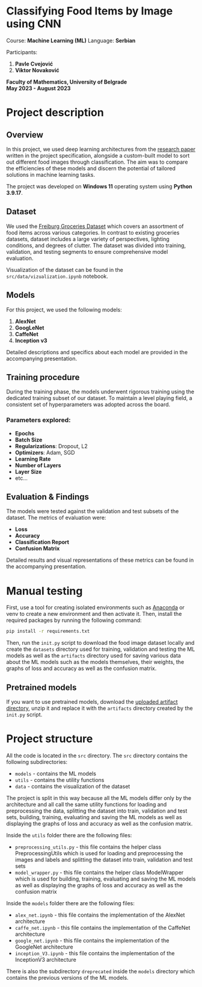 # Classifying Food Items by Image using CNN

Course: **Machine Learning (ML)**
Language: **Serbian** <br>

Participants:
1. **Pavle Cvejović** <br>
2. **Viktor Novaković** <br>

**Faculty of Mathematics, University of Belgrade** <br>
**May 2023 - August 2023**

# Project description

## Overview
In this project, we used deep learning architectures from the [research paper](http://cs231n.stanford.edu/reports/2017/pdfs/607.pdf) written in the project specification, alongside a custom-built model to sort out different food images through classification. The aim was to compare the efficiencies of these models and discern the potential of tailored solutions in machine learning tasks.

The project was developed on **Windows 11** operating system using **Python 3.9.17**. 

## Dataset
We used the [Freiburg Groceries Dataset](http://aisdatasets.informatik.uni-freiburg.de/freiburg_groceries_dataset) which covers an assortment of food items across various categories. In contrast to existing groceries datasets, dataset includes a large variety of perspectives, lighting conditions, and degrees of clutter. The dataset was divided into training, validation, and testing segments to ensure comprehensive model evaluation.

Visualization of the dataset can be found in the `src/data/vizualization.ipynb` notebook.

## Models

For this project, we used the following models:

1. **AlexNet**
2. **GoogLeNet**
3. **CaffeNet**
4. **Inception v3**

Detailed descriptions and specifics about each model are provided in the accompanying presentation.

## Training procedure
During the training phase, the models underwent rigorous training using the dedicated training subset of our dataset. To maintain a level playing field, a consistent set of hyperparameters was adopted across the board. 

### Parameters explored:
- **Epochs**
- **Batch Size**
- **Regularizations**: Dropout, L2
- **Optimizers**: Adam, SGD
- **Learning Rate**
- **Number of Layers**
- **Layer Size**
- etc...

## Evaluation & Findings
The models were tested against the validation and test subsets of the dataset. The metrics of evaluation were:
- **Loss**
- **Accuracy**
- **Classification Report**
- **Confusion Matrix**

Detailed results and visual representations of these metrics can be found in the accompanying presentation.

# Manual testing

First, use a tool for creating isolated environments such as [Anaconda](https://www.anaconda.com/) or venv to create a new environment and then activate it. Then, install the required packages by running the following command:

```bash
pip install -r requirements.txt
```

Then, run the `init.py` script to download the food image dataset locally and create the `datasets` directory used for training, validation and testing the ML models as well as the `artifacts` directory used for saving various data about the ML models such as the models themselves, their weights, the graphs of loss and accuracy as well as the confusion matrix.

## Pretrained models

If you want to use pretrained models, download the [uploaded artifact directory](https://drive.google.com/file/d/1diNwGU7jPgIcV9Y-lKBxIBDlmkPqIxfJ/view), unzip it and replace it with the `artifacts` directory created by the `init.py` script.

# Project structure

All the code is located in the `src` directory. The `src` directory contains the following subdirectories:
- `models` - contains the ML models
- `utils` - contains the utility functions
- `data` - contains the visualization of the dataset

The project is split in this way because all the ML models differ only by the architecture and all call the same utility functions for loading and preprocessing the data, splitting the dataset into train, validation and test sets, building, training, evaluating and saving the ML models as well as displaying the graphs of loss and accuracy as well as the confusion matrix.

Inside the `utils` folder there are the following files:
- `preprocessing_utils.py` - this file contains the helper class PreprocessingUtils which is used for loading and preprocessing the images and labels and splitting the dataset into train, validation and test sets
- `model_wrapper.py` - this file contains the helper class ModelWrapper which is used for building, training, evaluating and saving the ML models as well as displaying the graphs of loss and accuracy as well as the confusion matrix

Inside the `models` folder there are the following files:
- `alex_net.ipynb` - this file contains the implementation of the AlexNet architecture
- `caffe_net.ipynb` - this file contains the implementation of the CaffeNet architecture
- `google_net.ipynb` - this file contains the implementation of the GoogleNet architecture
- `inception_V3.ipynb` - this file contains the implementation of the InceptionV3 architecture

There is also the subdirectory `dreprecated` inside the `models` directory which contains the previous versions of the ML models.
